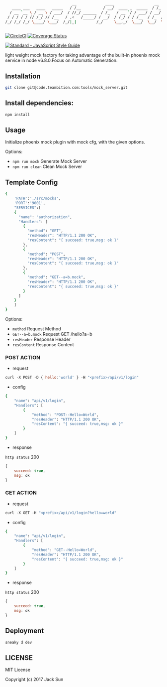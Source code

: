 ```bash
                              __             ____                  __
   ____ ___   ____   _____   / /__          / __/  ____ _  _____  / /_  ____    _____   __  __
  / __ `__ \ / __ \ / ___/  / //_/ ______  / /_   / __ `/ / ___/ / __/ / __ \  / ___/  / / / /
 / / / / / // /_/ // /__   / ,<   /_____/ / __/  / /_/ / / /__  / /_  / /_/ / / /     / /_/ /
/_/ /_/ /_/ \____/ \___/  /_/|_|         /_/     \__,_/  \___/  \__/  \____/ /_/      \__, /
                                                                                     /____/
```
[![CircleCI](https://circleci.com/gh/SensitiveMix/node-mock-factory/tree/master.svg?style=shield&circle-token=18fe4ac495f7430045c2f9e57f33acd7b866023a)](https://circleci.com/gh/SensitiveMix/node-mock-factory/tree/master)
[![Coverage Status](https://coveralls.io/repos/github/BTCChina/phoenix-kyc-service/badge.svg?branch=jack-dev&t=gfYVZa)](https://coveralls.io/github/BTCChina/phoenix-kyc-service?branch=jack-dev)


[![Standard - JavaScript Style Guide](https://cdn.rawgit.com/feross/standard/master/badge.svg)](https://github.com/feross/standard)

light weight mock factory  for taking advantage of the built-in phoenix mock service in node v6.8.0.Focus on Automatic Generation.


## Installation
```bash
git clone git@code.teambition.com:tools/mock_server.git
```


## Install dependencies:
```bash
npm install
```

## Usage
Initialize phoenix mock plugin with mock cfg, with the given options.

 Options:
  - `npm run mock`  Generate Mock Server
  - `npm run clean` Clean Mock Server


## Template Config
```bash
{
    'PATH':'./src/mocks',
    'PORT':'9001',
    "SERVICES":[
    {
      "name": "authorization",
      "Handlers": [
        {
          "method": "GET",
          "resHeader": "HTTP/1.1 200 OK",
          "resContent": "{ succeed: true,msg: ok }"
        },
        {
          "method": "POST",
          "resHeader": "HTTP/1.1 200 OK",
          "resContent": "{ succeed: true,msg: ok }"
        },
        {
          "method": "GET--a=b.mock",
          "resHeader": "HTTP/1.1 200 OK",
          "resContent": "{ succeed: true,msg: ok }"
        }
      ]
    }
    ]
}
```

Options:
  - `method`  Request Method
  - `GET--a=b.mock` Request GET /hello?a=b
  - `resHeader`  Response Header
  - `resContent` Response Content
  
### POST ACTION 

* request

```javascript
curl -X POST -D { hello:'world' } -H "<prefix>/api/v1/login"
```

* config

```bash
{
    "name": "api/v1/login",
    "Handlers": [
        {
            "method": "POST--Hello=World",
            "resHeader": "HTTP/1.1 200 OK",
            "resContent": "{ succeed: true,msg: ok }"
        }
    ]
}
```

* response

`http status` 200
```javascript
{
    succeed: true,
    msg: ok
}
```

### GET ACTION 

* request

```javascript
curl -X GET -H "<prefix>/api/v1/login?hello=world"
```

* config

```bash
{
    "name": "api/v1/login",
    "Handlers": [
        {
            "method": "GET--Hello=World",
            "resHeader": "HTTP/1.1 200 OK",
            "resContent": "{ succeed: true,msg: ok }"
        }
    ]
}
```

* response

`http status` 200
```javascript
{
    succeed: true,
    msg: ok
}
```

## Deployment
```javascript
sneaky d dev
```


## LICENSE
MIT License

Copyright (c) 2017 Jack Sun
